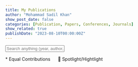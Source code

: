 ```yaml
---
title: My Publications
author: "Mohammad Sadil Khan"
show_post_date: false
categories: [Publication, Papers, Conferences, Journals]
show_related: true
publishDate: "2023-08-10T00:00:00Z"
---
```


 <link rel="stylesheet" href="styles.css">
<div class="container">
        <div id="search-container">
        <form>
            <input type="text" name="search" id="search" placeholder="Search anything (year, author, title, conference...)">
            </form>
        </div>
        <div> <p> * <span style="padding-right:20px"> Equal Contributions </span>  🤩 Spotlight/Hightlight </p></div>
        <div id="publication-list"></div>
    </div>


<script src="publication_script.js"></script>
    
